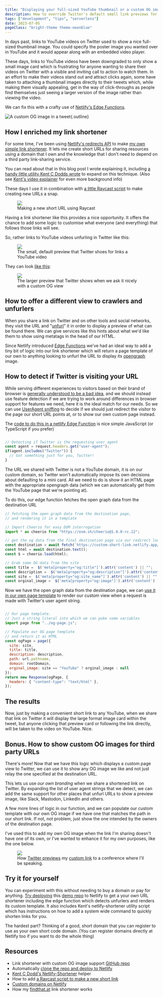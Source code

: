 ```yaml
---
title: "Displaying your full-sized YouTube thumbnail or a custom OG image in a Twitter card"
description: How to override Twitter's default small link previews for YouTube videos or provide your own custom open graph image using your own custom link shortener
tags: ["development", "tips", "serverless"]
date: 2023-07-05
pageClass: "bright-theme theme-neonblue" 
---
```


In days past, links to YouTube videos on Twitter used to show a nice full-sized thumbnail image. You could specify the poster image you wanted over in YouTube and it would appear along with an embedded video player. 

These days, links to YouTube videos have been downgraded to only show a small image card which is frustrating for anyone wanting to share their videos on Twitter with a visible and inviting call to action to watch them. In an effort to make their videos stand out and attract clicks again, some have taken to attaching a thumbnail images directly to their tweets which, while making them visually appealing, get in the way of click-throughs as people find themselves just seeing a larger version of the image rather than viewing the video.

We can fix this with a crafty use of [Netlify's Edge Functions](https://www.netlify.com/products/?utm_source=hawksworx&utm_medium=findthatat-pnh&utm_campaign=devrel#netlify-edge-functions).

![A custom OG image in a tweet](/images/custom-og-in-a-tweet.jpg "A custom opn graph image displayed in a tweet "){.outline}


<!--more-->


## How I enriched my link shortener

For some time, I've been using [Netlify's redirects API](https://docs.netlify.com/routing/overview/?utm_source=hawksworx&utm_medium=findthatat-pnh&utm_campaign=devrel) to make [my own simple link shortener](https://findthat.at). It lets me create short URLs for sharing resources using a domain that I own and the knowledge that I don't need to depend on a third party link-sharing service.

You can read about that in this blog post I wrote explaining it, including [a handy little utility Kent C Dodds wrote](https://github.com/kentcdodds/netlify-shortener) to expand on this technique. (Also see [Kent's video explainer](https://findthat.at/kcd-short) for even more background info)

These days I use it in combination with [a little Raycast script](https://gist.github.com/philhawksworth/b77d876e865ac190a6bb849913d4a744) to make creating new URLs a snap.

<figure>
    <img src="/images/raycast-short-url.jpg">
    <figcaption>Making a new short URL using Raycast</figcaption>
</figure>


Having a link shortener like this provides a nice opportunity. It offers the chance to add some logic to customise what everyone (and everything) that follows those links will see.

So, rather links to YouTube videos unfurling in Twitter like this:

<figure>
    <img src="/images/unfurl-small-card.jpg">
    <figcaption>The small, default preview that Twitter shoes for links a YouTube video </figcaption>
</figure>

They can look [like this](https://twitter.com/philhawksworth/status/1676503469350346753):

<figure>
    <img src="/images/unfurl-large-card.jpg">
    <figcaption>The larger preview that Twitter shows when we ask it nicely with a custom OG view</figcaption>
</figure>


## How to offer a different view to crawlers and unfurlers

When you share a link on Twitter and on other tools and social networks, they visit the URL and "[unfurl](https://indieweb.org/unfurl)" it in order to display a preview of what can be found there. We can give services like this hints about what we'd like them to show using metatags in the head of our HTML.

Since Netlify introduced [Edge Functions](https://www.netlify.com/blog/edge-functions-general-availability/?utm_source=hawksworx&utm_medium=findthatat-pnh&utm_campaign=devrel) we've had an ideal way to add a tiny bit of logic into our link shortener which will return a page template of our own to anything looking to unfurl the URL to display its [opengraph](https://ogp.me/) image.


## How to detect if Twitter is visiting your URL

While serving different experiences to visitors based on their brand of browser is [generally understood to be a bad idea](https://developer.mozilla.org/en-US/docs/Web/HTTP/Browser_detection_using_the_user_agent), and we should instead use feature detection if we are trying to work around differences in browser support for features we need, here it is the ideal match for our needs. So we can use [UserAgent sniffing](https://developer.mozilla.org/en-US/docs/Web/HTTP/Headers/User-Agent) to decide if we should just redirect the visitor to the page our short URL points at, or to show our own custom page instead.

The [code to do this in a netlify Edge Function](https://github.com/philhawksworth/shortener-with-custom-og/blob/a0218f52e89a2b70453e45a8ee593dfe2bd928e2/netlify/edge-functions/is-it-og.ts#L23-L38) is nice simple JavaScript (or TypeScript if you prefer)

```js

// Detecting if Twitter is the requesting user agent
const agent = request.headers.get("user-agent");
if(agent.includes("Twitter")) {
  // Got something just for you, Twitter!
} 

```

The URL we shared with Twitter is not a YouTube domain, it is on our custom domain, so Twitter won't automatically impose its own decisions about defaulting to a mini card. All we need to do is show it an HTML page with the appropriate opengraph data (which we can automatically get from the YouTube page that we're pointing at).

To do this, our edge function fetches the open graph data from the destination URL 

```js
// fetching the open graph data from the destination page, 
// and rendering it in a template

// Import Cheerio for easy DOM interrogation
import * as cheerio from "https://esm.sh/cheerio@1.0.0-rc.12";

// get the og data from the final destination page via our redirect lookup
const destination = await fetch(`https://custom-short-link.netlify.app/${url.pathname}`);
const html = await destination.text();
const $ = cheerio.load(html);

// Grab some OG data from the site
const title =  $('meta[property="og:title"]').attr('content') || "";
const description =  $('meta[property="og:description"]').attr('content') || "";
const site =  $('meta[property="og:site_name"]').attr('content') || "";
const orginal_image =  $('meta[property="og:image"]').attr('content') || "";

```

Now we have the open graph data from the destination page, we can [use it in our own page template](https://github.com/philhawksworth/shortener-with-custom-og/blob/a0218f52e89a2b70453e45a8ee593dfe2bd928e2/netlify/edge-functions/is-it-og.ts#L40-L71) to render our custom view when a request is made with Twitter's user agent string.

```js

// Our page template. 
// Just a string literal into which we can poke some variables
import page from "../og-page.js";

// Populate our OG page template
// and return it as HTML
const ogPage = page({
  site: site,
  title: title,
  description: description,
  path: url.pathname,
  domain: rootDomain,
  orginal_image: site == "YouTube" ? orginal_image : null
});
return new Response(ogPage, {
  headers: { "content-type": "text/html" },
});


```

## The results

Now, just by making a convenient short link to any YouTube, when we share that link on Twitter it will display the large format image card within the tweet, but anyone clicking that preview card or following the link directly, will be taken to the video on YouTube. Nice.


## Bonus. How to show custom OG images for third party URLs

There's more! Now that we have this logic which displays a custom page view to Twitter, we can use it to show any OG image we like and not just relay the one specified at the destination URL.

This lets us use _our own branding_ when we share a shortened link on Twitter. By expanding the list of user agent strings that we detect, we can add the same support for other places that unfurl URLs to show a preview image, like Slack, Mastodon, LinkedIn and others.

A few more lines of logic in our function, and we can populate our custom template with our own OG image if we have one that matches the path in our short link. If not, not problem, just show the one intended by the owners of the destination page.

I've used this to add my own OG image when the link I'm sharing doesn't have one of its own, or I've wanted to enhance it for my own purposes, like the one below.

<figure>
    <img src="/images/custom-og-mfe.jpg">
    <figcaption>How <a href="https://twitter.com/philhawksworth/status/1671930204275589146">Twitter previews</a> my <a href="https://findthat.at/mfe">custom link</a> to a conference where I'll be speaking.</figcaption>
</figure>

## Try it for yourself

You can experiment with this without needing to buy a domain or pay for anything. [Try deploying](https://app.netlify.com/start/deploy?repository=https://github.com/philhawksworth/shortener-with-custom-og&utm_source=hawksworx&utm_medium=findthatat-pnh&utm_campaign=devrel) this [demo repo](https://github.com/philhawksworth/shortener-with-custom-og) to Netlify to get a your own URL shortener including the edge function which detects unfurlers and renders its custom template. It also includes Kent's netlify-shortener utility script which has instructions on how to add a system wide command to quickly shorten links for you.

The hardest part? Thinking of a good, short domain that you can register to use as your own short code domain. (You can register domains directly at Netlify too if you want to do the whole thing)

## Resources

- Link shortener with custom OG image support [GitHub repo](https://github.com/philhawksworth/shortener-with-custom-og) 
- Automatically [clone the repo and deploy to Netlify](https://app.netlify.com/start/deploy?repository=https://github.com/philhawksworth/shortener-with-custom-og&utm_source=hawksworx&utm_medium=findthatat-pnh&utm_campaign=devrel)
- [Kent C Dodd's Netlify-Shortener](https://github.com/kentcdodds/netlify-shortener) helper
- How to add [a Raycast script to make a new short link](https://gist.github.com/philhawksworth/b77d876e865ac190a6bb849913d4a744)
- [Custom domains on Netlify](https://docs.netlify.com/domains-https/netlify-dns/domain-registration/?&utm_source=hawksworx&utm_medium=findthatat-pnh&utm_campaign=devrel)
- How my [findthat.at](https://findtaht.at) link shortener works

